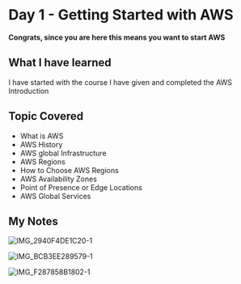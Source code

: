 
# Day 1 - Getting Started with AWS

**Congrats, since you are here this means you want to start AWS**

## What I have learned
I have started with the course I have given and completed the AWS Introduction

## Topic Covered
  - What is AWS
  - AWS History
  - AWS global Infrastructure
  - AWS Regions
  - How to Choose AWS Regions
  - AWS Availability Zones
  - Point of Presence or Edge Locations
  - AWS Global Services

## My Notes


![IMG_2940F4DE1C20-1](https://user-images.githubusercontent.com/41295276/119299090-e7bf3800-bc7b-11eb-8747-a261abe8efab.jpeg)

![IMG_BCB3EE289579-1](https://user-images.githubusercontent.com/41295276/119299085-e68e0b00-bc7b-11eb-8456-248884b7800a.jpeg)

![IMG_F287858B1802-1](https://user-images.githubusercontent.com/41295276/119299053-dece6680-bc7b-11eb-9a15-eed42448a16e.jpeg)
